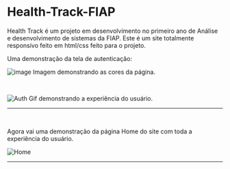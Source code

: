 # Health-Track-FIAP
Health Track é um projeto em desenvolvimento no primeiro ano de Análise e desenvolvimento de sistemas da FIAP.
Este é um site totalmente responsivo feito em html/css feito para o projeto.

Uma demonstração da tela de autenticação:

![image](https://user-images.githubusercontent.com/59674959/141242431-66234192-418d-4a2b-83ea-5567132e7d94.png) 
Imagem demonstrando as cores da página.

<br>

![Auth](https://user-images.githubusercontent.com/59674959/141241986-270a62ca-1264-4ab5-87e7-fb6f420dd0af.gif)
Gif demonstrando a experiência do usuário.

------------------------------------------------------------------------------------------------------------------------------

<br>

Agora vai uma demonstração da página Home do site com toda a experiência do usuário.

![Home](https://user-images.githubusercontent.com/59674959/141242996-5b94c554-9938-4154-85ec-b88e29378c7e.gif)

------------------------------------------------------------------------------------------------------------------------------
